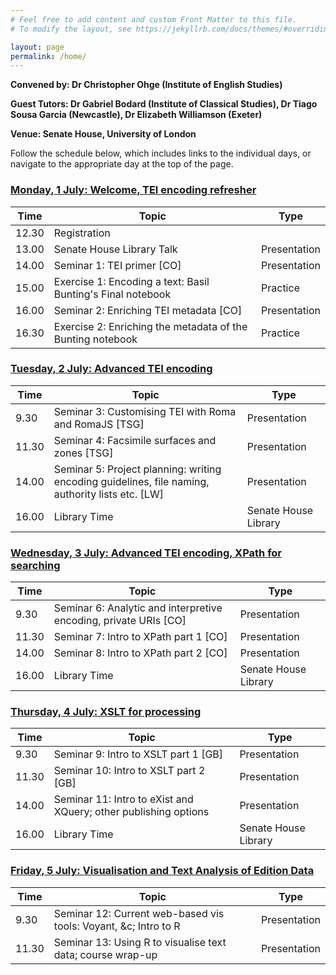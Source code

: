 ```yaml
---
# Feel free to add content and custom Front Matter to this file.
# To modify the layout, see https://jekyllrb.com/docs/themes/#overriding-theme-defaults

layout: page
permalink: /home/
---
```




**Convened by: Dr Christopher Ohge (Institute of English Studies)**

**Guest Tutors: Dr Gabriel Bodard (Institute of Classical Studies), Dr Tiago Sousa Garcia (Newcastle), Dr Elizabeth Williamson (Exeter)**

**Venue: Senate House, University of London**

Follow the schedule below, which includes links to the individual days, or navigate to the appropriate day at the top of the page.

### [Monday, 1 July: Welcome, TEI encoding refresher](/day1/)

|Time   | Topic   | Type |
|---|---|---|
|12.30	| Registration | |
| 13.00	  | Senate House Library Talk	|Presentation |
| 14.00 | Seminar 1: TEI primer [CO] | Presentation |
| 15.00 | Exercise 1: Encoding a text: Basil Bunting's Final notebook | Practice |
| 16.00 | Seminar 2: Enriching TEI metadata [CO]  | Presentation |
| 16.30   | Exercise 2: Enriching the metadata of the Bunting notebook | Practice |

### [Tuesday, 2 July: Advanced TEI encoding](/day2/)

|Time   | Topic   | Type |
|---|---|---|
|9.30	| Seminar 3: Customising TEI with Roma and RomaJS [TSG] | Presentation |
| 11.30	| Seminar 4: Facsimile surfaces and zones [TSG] | Presentation |
| 14.00 | Seminar 5: Project planning: writing encoding guidelines, file naming, authority lists etc. [LW] | Presentation |
| 16.00   | Library Time   | Senate House Library  |

### [Wednesday, 3 July: Advanced TEI encoding, XPath for searching](/day3/)

|Time   | Topic   | Type |
|---|---|---|
|9.30	| Seminar 6: Analytic and interpretive encoding, private URIs [CO] | Presentation |
| 11.30	| Seminar 7: Intro to XPath part 1 [CO] | Presentation |
| 14.00 | Seminar 8: Intro to XPath part 2 [CO] | Presentation |
| 16.00  |  Library Time |  Senate House Library |


### [Thursday, 4 July: XSLT for processing](/day4/)

|Time   | Topic   | Type |
|---|---|---|
|9.30	| Seminar 9: Intro to XSLT part 1 [GB] | Presentation |
| 11.30	| Seminar 10: Intro to XSLT part 2 [GB] | Presentation |
| 14.00 | Seminar 11: Intro to eXist and XQuery; other publishing options | Presentation |
| 16.00   | Library Time   | Senate House Library  |

### [Friday, 5 July: Visualisation and Text Analysis of Edition Data](/day5/)

|Time   | Topic   | Type |
|---|---|---|
|9.30	| Seminar 12: Current web-based vis tools: Voyant, &c; Intro to R | Presentation |
| 11.30	| Seminar 13: Using R to visualise text data; course wrap-up | Presentation |
